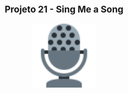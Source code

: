 # <p align = "center"> Projeto 21 - Sing Me a Song </p>
<p align="center">
<img height="200px" src="https://raw.githubusercontent.com/lguilhermefl/projeto21-singmeasong/main/mic.svg" />
</p>
